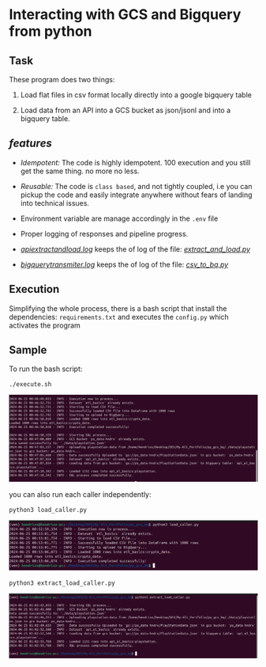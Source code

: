# Interacting with GCS and Bigquery from python

## Task
These program does two things:

1. Load flat files in csv format locally directly into a google bigquery table

2. Load data from an API into a GCS bucket as json/jsonl and into a bigquery table.

  ## _features_

   - *Idempotent:* The code is highly idempotent. 100 execution and you still get the same thing. no more no less.

   - *Reusable:* The code is `class based`, and not tightly coupled, i.e you can pickup the code and easily integrate anywhere without fears of landing into technical issues.

   - Environment variable are manage accordingly in the `.env` file

   - Proper logging of responses and pipeline progress.
   
   - _[apiextractandload.log](apiextractandload.log)_ keeps the of log of the file: _[extract_and_load.py](./src/extract_and_load.py)_

   - _[bigquerytransmiter.log](bigquerytransmiter.log)_ keeps the of log of the file: _[csv_to_bq.py](./src/csv_to_bq.py)_


## Execution

Simplifying the whole process, there is a bash script that install the dependencies: `requirements.txt` and executes the `config.py` which activates the program

## Sample

To run the bash script:

    ./execute.sh

![complete execution code execution](./data/code_execution.png)

you can also run each caller independently:
    
    python3 load_caller.py 

![csv to bigquery process](./data/load_caller.png)

    python3 extract_load_caller.py

![api data to gcs and to bq](./data/extract_load_caller.png)
